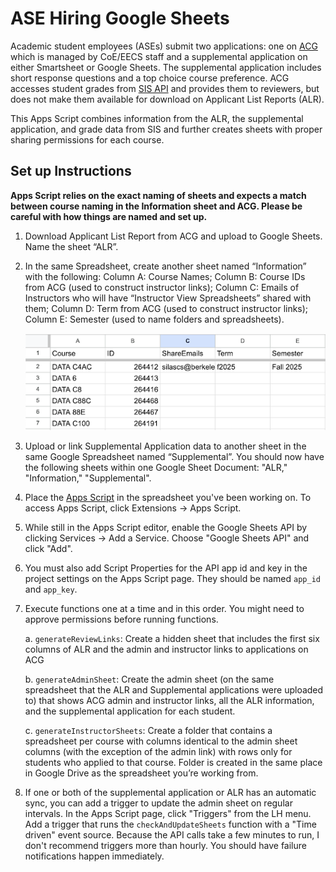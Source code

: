 # ASE Hiring Google Sheets

Academic student employees (ASEs) submit two applications: one on [ACG](https://deptapps.coe.berkeley.edu/) which is managed by CoE/EECS staff and a supplemental application on either Smartsheet or Google Sheets. The supplemental application includes short response questions and a top choice course preference. ACG accesses student grades from [SIS API](https://developers.api.berkeley.edu/) and provides them to reviewers, but does not make them available for download on Applicant List Reports (ALR).

This Apps Script combines information from the ALR, the supplemental application, and grade data from SIS and further creates sheets with proper sharing permissions for each course. 

## Set up Instructions
**Apps Script relies on the exact naming of sheets and expects a match between course naming in the Information sheet and ACG. Please be careful with how things are named and set up.**

1. Download Applicant List Report from ACG and upload to Google Sheets. Name the sheet “ALR”.
2. In the same Spreadsheet, create another sheet named “Information” with the following:
Column A: Course Names; Column B: Course IDs from ACG (used to construct instructor links); Column C: Emails of Instructors who will have “Instructor View Spreadsheets” shared with them; Column D: Term from ACG (used to construct instructor links); Column E: Semester (used to name folders and spreadsheets).

    ![sheet named “Information” with the following: Column A: Course Names; Column B: Course IDs from ACG; Column C: Emails of Instructors who will have “Instructor View Spreadsheets” shared with them; Column D: Term from ACG ; Column E: Semester](images/information-sheet.png)
4. Upload or link Supplemental Application data to another sheet in the same Google Spreadsheet named “Supplemental”. You should now have the following sheets within one Google Sheet Document: "ALR," "Information," "Supplemental".
5. Place the [Apps Script](combine-data.js) in the spreadsheet you've been working on. To access Apps Script, click Extensions -> Apps Script. 
6. While still in the Apps Script editor, enable the Google Sheets API by clicking Services -> Add a Service. Choose "Google Sheets API" and click "Add".
7. You must also add Script Properties for the API app id and key in the project settings on the Apps Script page. They should be named `app_id` and `app_key`.
8. Execute functions one at a time and in this order. You might need to approve permissions before running functions.
   
    a. `generateReviewLinks`: Create a hidden sheet that includes the first six columns of ALR and the admin and instructor links to applications on ACG
   
    b. `generateAdminSheet`: Create the admin sheet (on the same spreadsheet that the ALR and Supplemental applications were uploaded to) that shows ACG admin and instructor links, all the ALR information, and the supplemental application for each student.
   
    c. `generateInstructorSheets`: Create a folder that contains a spreadsheet per course with columns identical to the admin sheet columns (with the exception of the admin link) with rows only for students who applied to that course. Folder is created in the same place in Google Drive as the spreadsheet you’re working from.
10. If one or both of the supplemental application or ALR has an automatic sync, you can add a trigger to update the admin sheet on regular intervals. In the Apps Script page, click "Triggers" from the LH menu. Add a trigger that runs the `checkAndUpdateSheets` function with a "Time driven" event source. Because the API calls take a few minutes to run, I don't recommend triggers more than hourly. You should have failure notifications happen immediately.
